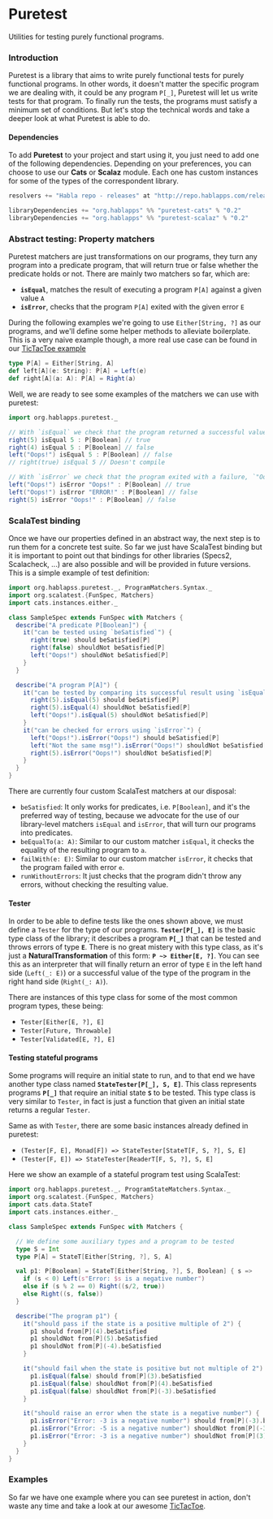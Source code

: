 # Puretest

Utilities for testing purely functional programs.

### Introduction

Puretest is a library that aims to write purely functional tests for purely functional programs. In other words, it doesn't matter the specific program we are dealing with, it could be any program `P[_]`, Puretest will let us write tests for that program. To finally run the tests, the programs must satisfy a minimum set of conditions. But let's stop the technical words and take a deeper look at what Puretest is able to do.

#### Dependencies

To add **Puretest** to your project and start using it, you just need to add one of the following dependencies. Depending on your preferences, you can choose to use our **Cats** or **Scalaz** module. Each one has custom instances for some of the types of the correspondent library.

```scala
resolvers += "Habla repo - releases" at "http://repo.hablapps.com/releases"

libraryDependencies += "org.hablapps" %% "puretest-cats" % "0.2"
libraryDependencies += "org.hablapps" %% "puretest-scalaz" % "0.2"
```

### Abstract testing: Property matchers

Puretest matchers are just transformations on our programs, they turn any program into a predicate program, that will return true or false whether the predicate holds or not. There are mainly two matchers so far, which are:

* **`isEqual`**, matches the result of executing a program `P[A]` against a given value `A`
* **`isError`**, checks that the program `P[A]` exited with the given error `E`

During the following examples we're going to use `Either[String, ?]` as our programs, and we'll define some helper methods to alleviate boilerplate. This is a very naive example though, a more real use case can be found in our [TicTacToe example](examples/tictactoe)

```scala
type P[A] = Either[String, A]
def left[A](e: String): P[A] = Left(e)
def right[A](a: A): P[A] = Right(a)
```

Well, we are ready to see some examples of the matchers we can use with puretest:

```scala
import org.hablapps.puretest._

// With `isEqual` we check that the program returned a successful value `5`
right(5) isEqual 5 : P[Boolean] // true
right(4) isEqual 5 : P[Boolean] // false
left("Oops!") isEqual 5 : P[Boolean] // false
// right(true) isEqual 5 // Doesn't compile

// With `isError` we check that the program exited with a failure, `"Oops!"`
left("Oops!") isError "Oops!" : P[Boolean] // true
left("Oops!") isError "ERROR!" : P[Boolean] // false
right(5) isError "Oops!" : P[Boolean] // false
```

### ScalaTest binding

Once we have our properties defined in an abstract way, the next step is to run them for a concrete test suite. So far we just have ScalaTest binding but it is important to point out that bindings for other libraries (Specs2, Scalacheck, ...) are also possible and will be provided in future versions. This is a simple example of test definition:

```scala
import org.hablapss.puretest._, ProgramMatchers.Syntax._
import org.scalatest.{FunSpec, Matchers}
import cats.instances.either._

class SampleSpec extends FunSpec with Matchers {
  describe("A predicate P[Boolean]") {
    it("can be tested using `beSatisfied`") {
      right(true) should beSatisfied[P]
      right(false) shouldNot beSatisfied[P]
      left("Oops!") shouldNot beSatisfied[P]
    }
  }

  describe("A program P[A]") {
    it("can be tested by comparing its successful result using `isEqual`") {
      right(5).isEqual(5) should beSatisfied[P]
      right(5).isEqual(4) shouldNot beSatisfied[P]
      left("Oops!").isEqual(5) shouldNot beSatisfied[P]
    }
    it("can be checked for errors using `isError`") {
      left("Oops!").isError("Oops!") should beSatisfied[P]
      left("Not the same msg!").isError("Oops!") shouldNot beSatisfied[P]
      right(5).isError("Oops!") shouldNot beSatisfied[P]
    }
  }
}
```

There are currently four custom ScalaTest matchers at our disposal:

* `beSatisfied`: It only works for predicates, i.e. `P[Boolean]`, and it's the preferred way of testing, because we advocate for the use of our library-level matchers `isEqual` and `isError`, that will turn our programs into predicates.
* `beEqualTo(a: A)`: Similar to our custom matcher `isEqual`, it checks the equality of the resulting program to `a`.
* `failWith(e: E)`: Similar to our custom matcher `isError`, it checks that the program failed with error `e`.
* `runWithoutErrors`: It just checks that the program didn't throw any errors, without checking the resulting value.

#### Tester

In order to be able to define tests like the ones shown above, we must define a `Tester` for the type of our programs. **`Tester[P[_], E]`** is the basic type class of the library; it describes a program **`P[_]`** that can be tested and throws errors of type **`E`**. There is no great mistery with this type class, as it's just a **NaturalTransformation** of this form: **`P ~> Either[E, ?]`**. You can see this as an interpreter that will finally return an error of type `E` in the left hand side (`Left(_: E)`) or a successful value of the type of the program in the right hand side (`Right(_: A)`).

There are instances of this type class for some of the most common program types, these being:

* `Tester[Either[E, ?], E]`
* `Tester[Future, Throwable]`
* `Tester[Validated[E, ?], E]`

#### Testing stateful programs

Some programs will require an initial state to run, and to that end we have another type class named **`StateTester[P[_], S, E]`**. This class represents programs **`P[_]`** that require an initial state **`S`** to be tested. This type class is very similar to `Tester`, in fact is just a function that given an initial state returns a regular `Tester`.

Same as with `Tester`, there are some basic instances already defined in puretest:

* `(Tester[F, E], Monad[F]) => StateTester[StateT[F, S, ?], S, E]`
* `(Tester[F, E]) => StateTester[ReaderT[F, S, ?], S, E]`

Here we show an example of a stateful program test using ScalaTest:

```scala
import org.hablapps.puretest._, ProgramStateMatchers.Syntax._
import org.scalatest.{FunSpec, Matchers}
import cats.data.StateT
import cats.instances.either._

class SampleSpec extends FunSpec with Matchers {

  // We define some auxiliary types and a program to be tested
  type S = Int
  type P[A] = StateT[Either[String, ?], S, A]

  val p1: P[Boolean] = StateT[Either[String, ?], S, Boolean] { s =>
    if (s < 0) Left(s"Error: $s is a negative number")
    else if (s % 2 == 0) Right((s/2, true))
    else Right((s, false))
  }

  describe("The program p1") {
    it("should pass if the state is a positive multiple of 2") {
      p1 should from[P](4).beSatisfied
      p1 shouldNot from[P](5).beSatisfied
      p1 shouldNot from[P](-4).beSatisfied
    }

    it("should fail when the state is positive but not multiple of 2") {
      p1.isEqual(false) should from[P](3).beSatisfied
      p1.isEqual(false) shouldNot from[P](4).beSatisfied
      p1.isEqual(false) shouldNot from[P](-3).beSatisfied
    }

    it("should raise an error when the state is a negative number") {
      p1.isError("Error: -3 is a negative number") should from[P](-3).beSatisfied
      p1.isError("Error: -5 is a negative number") shouldNot from[P](-3).beSatisfied
      p1.isError("Error: -3 is a negative number") shouldNot from[P](3).beSatisfied
    }
  }
}
```

### Examples

So far we have one example where you can see puretest in action, don't waste any time and take a look at our awesome [TicTacToe](examples/tictactoe).

